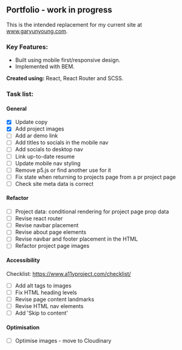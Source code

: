 ## Portfolio - work in progress

This is the intended replacement for my current site at www.garyunyoung.com.

### Key Features:

- Built using mobile first/responsive design.
- Implemented with BEM.

**Created using:** React, React Router and SCSS.

### Task list:

#### General

- [x] Update copy
- [x] Add project images
- [ ] Add ar demo link
- [ ] Add titles to socials in the mobile nav
- [ ] Add socials to desktop nav
- [ ] Link up-to-date resume
- [ ] Update mobile nav styling
- [ ] Remove p5.js or find another use for it
- [ ] Fix state when returning to projects page from a pr project page
- [ ] Check site meta data is correct

#### Refactor

- [ ] Project data: conditional rendering for project page prop data
- [ ] Revise react router
- [ ] Revise navbar placement
- [ ] Revise about page elements
- [ ] Revise navbar and footer placement in the HTML
- [ ] Refactor project page images

#### Accessibility

Checklist: https://www.a11yproject.com/checklist/

- [ ] Add alt tags to images
- [ ] Fix HTML heading levels
- [ ] Revise page content landmarks
- [ ] Revise HTML nav elements
- [ ] Add 'Skip to content'

#### Optimisation

- [ ] Optimise images - move to Cloudinary
